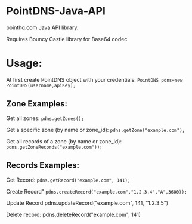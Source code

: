 # PointDNS-Java-API
pointhq.com Java API library.

Requires Bouncy Castle library for Base64 codec

Usage:
========================
At first create PointDNS object with your credentials:
`PointDNS pdns=new PointDNS(username,apiKey);`

Zone Examples:
------------------------
Get all zones:
`pdns.getZones();`

Get a specific zone (by name or zone_id):
`pdns.getZone("example.com");`

Get all records of a zone (by name or zone_id):
`pdns.getZoneRecords("example.com"));`

Records Examples:
------------------------
Get Record: 
`pdns.getRecord("example.com", 141);`

Create Record"
`pdns.createRecord("example.com","1.2.3.4","A",3600)); `

Update Record
pdns.updateRecord("example.com", 141, "1.2.3.5")

Delete record:
pdns.deleteRecord("example.com", 141)
